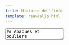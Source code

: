 ```yaml
---
title: Histoire de l'info
template: reavealjs.html
---
```


<section data-markdown data-separator="-----" data-separator-vertical="---">
  <textarea data-template>
## Abaques et bouliers
---
## Pierres et Bâtons
Outre le fait de compter sur ses doigts, le plus ancien outil de calcul est probablement le **bâton de comptage**, qui consiste à enregistrer des marques de dénombrement (souvent des entailles) sur un bâton (bâton en bois, os, ...), dont l'usage remonte à la préhistoire.
Les géomètres et les comptables ont ensuite eu besoin de véritables instruments mécaniques manuels facilitant le calcul : un **abaque**. 
On peut donc voir un abaque comme une forme très rudimentaire d'ordinateur mécanique manuel. 
---
## Abaque Romain
Entre V et II siècles av. JC
<p class="stretch"><img src="/assets/images/abaqueRomain.png"></p>
---
## Abaque chinois
XIe siècle
<p class="stretch"><img src="/assets/images/abaqueBoulier.png"></p>
---
## Abaque indien
XVIIIe siècle
<p class="stretch"><img src="/assets/images/abaqueIndien.jpg"></p>
-----
## Machines automatiques
---
## Machine d'Anticythère
87 av. JC
<p class="stretch"><img src="/assets/images/anticythere.jpg"></p>
Construite par les Grecs dans l'Antiquité, c'est le premier calculateur mécanique de l'histoire. 
Ces engrenages servaient notamment à prédire les dates et heures des éclipses (lunaires et solaires).  <!-- .element class="r-stretch" -->
---
## Horlogerie mécanique
XIIIe siècle
<p class="stretch"><img src="/assets/images/astrolabe.jpg"></p>
Astrolabe du prince Asld du Yémen (1291)
---
## Orgue de barbarie
XVe siècle
<p class="stretch"><img src="/assets/images/orgue-barbarie-cylindre.jpg"></p>
Orgue de barbarie à cylindre
---
## Métier à tisser Bouchon
1725 - Basile Bouchon
<p class="stretch"><img src="/assets/images/metierBouchon.jpg"></p>
Premier métier à tisser semi-automatisé par des rubans perforés.
---
## Métier à tisser Jacquard
1801 - Joseph Marie Jacquard
<p class="stretch"><img src="/assets/images/metierJacquard.jpg"></p>
Premier système mécanique programmable avec des cartes perforées.
-----
## Machines à calculer mécaniques
---
## Pascaline 
1642-1645 - Blaise Pascal
<iframe width="560" height="315" src="https://www.youtube.com/embed/GX4RQK__fQc" title="YouTube video player" frameborder="0" allow="accelerometer; autoplay; clipboard-write; encrypted-media; gyroscope; picture-in-picture; web-share" allowfullscreen></iframe>

Première machine à calculer réalisant des additions.
---
## Machine arithmétique
1673 - Gottfried Wilhelm Leibniz
<p class="stretch"><img src="/assets/images/machineLeibniz.png"></p>
Première machine à calculer réalisant en théorie des multiplications. La fiabilité mécanique ne permettait pas de réaliser une machine fonctionnelle.
---
## Arithmomètre
1820 - Thomas de Colmar
<p class="stretch"><img src="/assets/images/arithmometre.png"></p>
Première machine à calculer mécanique à avoir été produite en série et commercialisée dans le monde à près de 5000 exemplaires.
---
## Machine analytique
1834 - Charles Babbage
<p class="stretch"><img src="/assets/images/machineAnalytiqueBabbage.jpg"></p>
Cette machine analytique à vapeur, jamais finalisée, comportait déjà une mémoire, une unité de calcul et une unité de contrôle, ainsi que des périphériques de sortie (des équivalents de nos claviers et imprimantes). 
---
## Premier programme informatique
1843 - Ada Lovelace
<p class="stretch"><img src="/assets/images/adaLovelace.png"></p>

Dans ses travaux sur la machine de Babbage, elle utilisa la première boucle conditionnelle (`while`) dans ses programmes théoriques.
-----
## Bases de l'informatique
---
## Logique booléenne
1815-1864 - Georges Boole  
<p class="stretch"><img src="/assets/images/Cool-Boole.jpg"></p>
---
## Modèle algorithmique
1936 - Alan Turing
<p class="stretch"><img src="/assets/images/Alan-Turing.webp"></p>

---
## Interrupteurs et bits
1937 - Claude Shannon  
<p class="stretch"><img src="/assets/images/switchShannon.png"></p>

Conception d'un additionneur à base d'interrupteur et de relais. Il désigne pour la première fois les chiffres binaires sous le terme de **bit** (contraction de binary digit).
---
## Architecture de von Neumann
1945 - John von Neumann  
Définition de l'architecture d'un ordinateur : machine programmable capable d'exécuter tous les programmes calculables sur une machine de Turing, et dont les programmes et les données sont enregistrés dans la même mémoire.
-----
## Machines à programmes externes
---
## Z1 - Z2 - Z3 🇩🇪
1937 - Konrad Zuse 
<p class="stretch"><img src="/assets/images/z3.jpg"></p>
Premières machines allemandes d'abord motorisées, puis basées sur des relais, entièrement automatisées par des cartes perforées.
---
## Atanosoff-Berry Computer 🇺🇸
1937-1942 - John Vincent Atanasoff - Clifford Berry
<p class="stretch"><img src="/assets/images/atanasoffBerry.jpg"></p>
Premier ordinateur numérique électronique, conçu pour la résolution d'équations linéaires.
---
## Machines Lorenz 🇩🇪 
1941 - SZ40 & 1942 - SZ42 
<p class="stretch"><img src="/assets/images/lorenz.jpg"></p>

Machines **électro-mécaniques** utilisées pour les communications sécurisées de l'armée allemande (type Enigma).
---
## Machine Colossus 🇬🇧
1943 - Tommy Flowers 
<iframe width="450" height="250" src="https://www.youtube.com/embed/g2tMcMQqSbA" title="YouTube video player" frameborder="0" allow="accelerometer; autoplay; clipboard-write; encrypted-media; gyroscope; picture-in-picture; web-share" allowfullscreen></iframe>

Premier ordinateur entièrement **électronique et programmable**, a permis de craquer les clés de chiffrement de la marine allemande.
---
## Le Harvard Mark I. 🇺🇸
1944 - Howard Aiken
<p class="stretch"><img src="/assets/images/harvardMarkI.webp"></p>
Première grande machine électromécanique états-uniennes, considérée comme étant l'un des premiers calculateurs universels. 
---
## ENIAC 🇺🇸
1945 - Mauchly et Eckert  
<p class="stretch"><img src="/assets/images/eniac.jpg"></p>

Machine entièrement électronique, l'[ENIAC](https://fr.wikipedia.org/wiki/ENIAC) utilise des tubes à vide à la place de relais et opère en décimal.
-----
## L'ordinateur, machine à programme enregistré
---
## Manchester baby 🇬🇧
1948 - Frederic C. Williams et Tom Kilburn
<p class="stretch"><img src="/assets/images/Manchester-Baby.webp"></p>

Première machine à être dotée d'une mémoire à accès direct (RAM), la [Small-Scale Experimental Machine](https://fr.wikipedia.org/wiki/Small-Scale_Experimental_Machine) est la première machine à **architecture de von Neumann**.
---
## EDVAC 🇺🇸
1949 - Mauchly, Eckert & von Neumann
<p class="stretch"><img src="/assets/images/edvac.jpg"></p>
 Doté de RAM, EDVAC opère en mode binaire en suivant l'architecture de von Neumann.
---
## BINAC 🇺🇸
1949 - Mauchly & Eckert
<p class="stretch"><img src="/assets/images/binac.jpg"></p>

Premier ordinateur à programme enregistré aux États-Unis.
Premier ordinateur commercial au monde.  

---
## EDSAC 🇬🇧
1949 - Maurice Wilkes
<p class="stretch"><img src="/assets/images/edsac.jpg"></p>

Machine électronique à programme enregistré sur ruban de papier.
---
## Univac 1 🇺🇸
1951 - Mauchly & Eckert
<p class="stretch"><img src="/assets/images/univac1.jpg"></p>

Premier ordinateur commercial fabriqué en grande série (46 exemplaires).
-----
## Miniaturisation de l'électronique
---
## Diode à vide
1904 - John Ambrose Fleming  
<p class="stretch"><img src="/assets/images/Fleming_valves.jpg"></p>

Laisse passer le courant dans un sens unique.

---
## Triode à vide
1906 - Lee De Forest
<p class="stretch"><img src="/assets/images/triode.jpeg"></p>

Permet d'amplifier un courant, ancêtre du transistor à la base des premières radios.
---
## Le transistor 
1947 - Bardeen, Shockley et Brattain  

<p class="stretch"><img src="/assets/images/Bardeen-Shockley-Brattain.jpeg"></p>

Le transistor plus petit, plus fiable, et moins gourmand en énergie remplace progressivement les tubes à vide.
---
## Le circuit intégré
1958 - Jack Kilby et Robert Noyce  
<p class="stretch"><img src="/assets/images/IC-Kilby-Noyce.jpg"></p>

Mise au point d'un circuit intégrant des transistors à la surface de plaques de silicium. 
---
## Miniaturisation
1960-2023
<p class="stretch"><img src="/assets/images/mooreslaw.jpg"></p>

La densité de transistors par unité de surface sur les circuits intégrés double environ tous les 18 mois (**loi de Moore**). 
---
## Premiers microprocesseurs
1971 - Intel 4004  
<p class="stretch"><img src="/assets/images/intelP4004.jpg"></p>
Intégrant 2250 transistors bipolaires, sa puissance de calcul est comparable à celle de l'ENIAC (1946) qui occupait 167m<sup>2</sup>...

-----
## Démocratisation des ordinateurs personnels
---
## L'ordinateur commercial
Dans les années 1950, les firmes DEC, BULL et surtout IBM développent les premiers ordinateurs commerciaux.
---
## Informatique mobile
Avec l'essor du réseau Internet et de ses applications comme le Web et l'explosion des télécommunications mobiles, les objets se transforment en ordinateurs : smartphones, objets connectés,...
-----
## Les systèmes d'exploitation (OS)
---
## 1970-1990
Développement du système **Unix** (laboratoire Bells) par notamment Ken Thomson et Dennis Ritchie.
---
## 1980-1990
Développement du système **ms-dos** (Microsoft)
---
## 1983
Projet de création d'un système d'exploitation libre semblable à unix (Richard Stallman). C'est le projet **GNU**.
---
## A partir de 1990
Développement progressif de **Windows** (Microsoft)
---
## 1991
Linus Torvalds alors étudiant se lance dans le développement d'un système d'exploitation *open source*.
---
## A partir de 1992
Développement rapide de **Linux** qui est associé à des applications du projet gnu. On devrait donc parler de **GNU-Linux**.
---
## 2001
Apple démarre le développement de **MacOS** sur la base du système bsd, lui-même une variante d'unix.
---
## 2008
Google crée et diffuse le système d'exploitation **Android** pour téléphone. Ce système utilise le noyau du système Linux.
-----

## Le web
--- 
## 1969 - ARPANET
La première version de l'ARPANET, le prédécesseur d'Internet, est créée par l'Advanced Research Projects Agency (ARPA) du Département de la Défense des États-Unis.
---
## 1971 - Courrier électronique
Ray Tomlinson envoie le premier courrier électronique en utilisant le symbole "@" pour séparer le nom de l'utilisateur de celui de l'hôte.
---
## 1983 - TCP/IP
La mise en œuvre du protocole TCP/IP devient la norme pour la communication sur l'ARPANET, jetant ainsi les bases de l'Internet moderne.
---
## 1989 - WorldWideWeb
Tim Berners-Lee invente le WorldWideWeb, le premier système de gestion de l'information sur le Web, qui combine le langage HTML, l'URL et le protocole HTTP.
---
## 1990 - Premier serveur Web
Le premier serveur Web est créé par Tim Berners-Lee au CERN, permettant aux utilisateurs de visualiser des pages Web à l'aide d'un navigateur.
---
## 1993 - Mosaic
Le navigateur Mosaic, développé par Marc Andreessen et son équipe à l'Université de l'Illinois, popularise l'utilisation du Web en introduisant des fonctionnalités graphiques telles que les images intégrées.
---
## 1994 - Netscape Navigator
Netscape Communications Corporation lance Netscape Navigator, un navigateur Web commercial qui devient rapidement le navigateur le plus populaire de l'époque.
---
## 1995 - JavaScript
Netscape introduit JavaScript, un langage de programmation côté client qui permet d'ajouter des fonctionnalités interactives aux pages Web.
---
## 1995 - Internet Explorer
Microsoft lance Internet Explorer, un navigateur Web qui devient un concurrent majeur de Netscape Navigator dans la "guerre des navigateurs".
---
## 1996 - CSS
Le World Wide Web Consortium (W3C) introduit les feuilles de style en cascade (CSS), permettant aux concepteurs Web de contrôler l'apparence des pages HTML.
---
## 1997 - XML
Le langage de balisage extensible (XML) est introduit pour structurer les données sur le Web et faciliter l'échange d'informations entre les différentes plates-formes.
---
## 1998 - Google
Larry Page et Sergey Brin fondent Google, un moteur de recherche qui révolutionne la façon dont les utilisateurs trouvent des informations sur le Web.
---
## 1999 - Napster
Le service de partage de fichiers Napster, créé par Shawn Fanning, devient extrêmement populaire et pave la voie à l'essor de la musique en ligne et du piratage numérique.
---
## 2000 - Dot-com Bubble
La bulle Internet atteint son apogée, avec une valorisation excessive des entreprises en ligne, suivie d'un effondrement du marché des actions technologiques.
---
## 2001 - Wikipédia
L'encyclopédie en ligne Wikipédia est lancée, permettant la création collaborative et la modification de contenu par les utilisateurs.
---
## 2003 - WordPress
Matt Mullenweg lance WordPress, une plate-forme de gestion de contenu qui devient l'un des systèmes de gestion de contenu les plus populaires et les plus utilisés sur le Web.
---
## 2004 - Web 2.0
Le terme "Web 2.0" est introduit pour décrire une nouvelle génération de sites Web interactifs et sociaux qui encouragent la participation active des utilisateurs.
---
## 2004 - Facebook
Mark Zuckerberg crée Facebook, un réseau social qui connaît une croissance rapide et devient l'une des plateformes de médias sociaux les plus influentes.
---
## 2005 - YouTube
Le site de partage de vidéos YouTube est lancé, permettant aux utilisateurs de télécharger, de visualiser et de partager des vidéos en ligne.
---
## 2006 - Twitter
Twitter, une plateforme de microblogging permettant aux utilisateurs de publier des messages courts appelés "tweets", est lancé et connaît une popularité mondiale.
---
## 2007 - iPhone
Apple lance l'iPhone, un smartphone révolutionnaire qui popularise l'accès mobile à Internet et ouvre la voie aux applications mobiles.
---
## 2008 - App Store
Apple lance l'App Store, une plateforme qui permet aux utilisateurs de télécharger et d'installer des applications mobiles sur leurs appareils iOS.
---
## 2009 - Bitcoin
La cryptomonnaie Bitcoin est créée par une personne (ou un groupe) utilisant le pseudonyme Satoshi Nakamoto, ouvrant la voie à l'émergence des monnaies numériques décentralisées.
---
## 2010 - Instagram
Kevin Systrom et Mike Krieger lancent Instagram, une application de partage de photos qui devient rapidement populaire grâce à ses filtres et à son interface conviviale.
---
## 2010 - Pinterest
Ben Silbermann, Paul Sciarra et Evan Sharp lancent Pinterest, une plateforme de découverte et de partage d'images qui connaît une forte croissance dans les années suivantes.
---
## 2011 - Snapchat
Evan Spiegel, Bobby Murphy et Reggie Brown créent Snapchat, une application de messagerie éphémère qui permet aux utilisateurs d'envoyer des photos et des vidéos qui disparaissent après leur consultation.
---
## 2012 - Facebook atteint 1 milliard d'utilisateurs
Facebook annonce avoir atteint le cap d'un milliard d'utilisateurs actifs mensuels, ce qui en fait le plus grand réseau social du monde.
---
## 2013 - Slack
Stewart Butterfield lance Slack, une plateforme de communication collaborative en entreprise qui simplifie la coordination et la communication entre les équipes.
---
## 2014 - WhatsApp acquis par Facebook
Facebook acquiert WhatsApp, une application de messagerie instantanée populaire, pour la somme de 19 milliards de dollars.
---
## 2015 - React.js
Facebook publie React.js, une bibliothèque JavaScript open source, qui permet de développer des interfaces utilisateur interactives et réactives.
---
## 2016 - Pokémon Go
Niantic et The Pokémon Company lancent Pokémon Go, un jeu en réalité augmentée pour smartphones qui connaît un succès mondial et popularise cette technologie.
---
## 2017 - Net Neutrality
La Federal Communications Commission (FCC) des États-Unis abroge les règles de neutralité du net, suscitant des inquiétudes quant à l'égalité d'accès à l'information en ligne.
---
## 2018 - GDPR
Le Règlement général sur la protection des données (RGPD) entre en vigueur dans l'Union européenne, renforçant les droits des individus en matière de protection des données personnelles en ligne.
---
## 2019 - TikTok
L'application de partage de vidéos TikTok, développée par ByteDance, devient extrêmement populaire auprès des jeunes utilisateurs du monde entier.
---
## 2020 - COVID-19 et télétravail
La pandémie de COVID-19 entraîne une augmentation massive du télétravail, stimulant la demande d'outils de communication en ligne tels que Zoom, Microsoft Teams et Slack.
---
## 2021 - NFTs
Les jetons non fongibles (NFTs) connaissent une popularité croissante, permettant aux artistes et aux créateurs de vendre des œuvres numériques uniques sur la blockchain.

-----

## Les languages de programmation
---
## 1949 - Fortran
Le premier langage de programmation élevé, développé par IBM, permettant aux programmeurs d'écrire des instructions en utilisant des mots anglais plutôt que des codes binaires.
---
## 1957 - Lisp
Le premier langage de programmation dédié à l'intelligence artificielle, créé par John McCarthy, qui a introduit le concept de listes chaînées et la manipulation symbolique.
---
## 1970 - Pascal
Un langage de programmation structuré, créé par Niklaus Wirth, qui a introduit des concepts tels que les types de données abstraits et les pointeurs.
---
## 1972 - C
Créé par Dennis Ritchie chez Bell Labs, le langage C est devenu l'un des langages les plus populaires de tous les temps. Il a influencé la conception de nombreux autres langages et est encore largement utilisé aujourd'hui.
---
## 1972 - Prolog
Un langage de programmation logique développé par Alain Colmerauer et Robert Kowalski, utilisant des règles logiques pour résoudre des problèmes basés sur la logique formelle.
---
## 1978 - Smalltalk
Un langage de programmation orienté objet développé au Xerox PARC, qui a introduit des concepts tels que les classes, les objets et l'héritage.
---
## 1983 - Ada
Un langage de programmation structuré et sécurisé, développé pour répondre aux besoins du ministère américain de la Défense pour les applications critiques.
---
## 1984 - MATLAB
Un langage de programmation axé sur le calcul numérique et l'analyse de données, largement utilisé dans les domaines scientifiques et d'ingénierie.
---
## 1987 - Perl
Un langage de script polyvalent, conçu par Larry Wall, qui intègre des fonctionnalités de nombreux autres langages et est principalement utilisé pour le traitement de texte et la manipulation de fichiers.
---
## 1980 - C++
Une extension du langage C, développée par Bjarne Stroustrup, qui a ajouté des fonctionnalités orientées objet.
---
## 1990 - Haskell
Un langage de programmation fonctionnel pur, développé pour faciliter la programmation fonctionnelle et la vérification de la cohérence des programmes.
---
## 1991 - Python
Un langage de programmation interprété, conçu par Guido van Rossum, qui met l'accent sur la lisibilité du code et la simplicité syntaxique.
---
## 1993 - Ruby
Un langage de programmation interprété, orienté objet et axé sur la simplicité et la productivité, développé par Yukihiro Matsumoto.
---
## 1993 - R
Un langage de programmation et un environnement logiciel utilisés pour le traitement et l'analyse statistique des données.
---
## 1995 - Java
Un langage de programmation orienté objet développé par Sun Microsystems, qui est devenu populaire pour sa portabilité, sa sécurité et sa capacité à créer des applications web.
---
## 1995 - PHP
Un langage de script principalement utilisé pour le développement web, conçu par Rasmus Lerdorf pour créer des pages web dynamiques.
---
## 1995 - JavaScript
Un langage de script côté client développé par Netscape, qui permet d'ajouter des fonctionnalités interactives aux pages web.
---
## 1995 - Visual Basic
Un langage de programmation développé par Microsoft, destiné à la création d'applications Windows avec une interface utilisateur graphique.
---
## 1995 - Delphi
Un langage de programmation basé sur Pascal, développé par Borland, qui permet de créer des applications Windows.
---
## 2000 - C#
Un langage de programmation développé par Microsoft, destiné à la création d'applications Windows et à la programmation sur la plateforme .NET.
---
## 2003 - Ruby
Un langage de programmation interprété, orienté objet et axé sur la simplicité et la productivité, développé par Yukihiro Matsumoto.
---
## 2007 - Go
Un langage de programmation développé par Google, conçu pour être simple, efficace et adapté aux systèmes distribués et aux gros volumes de données.
---
## 2011 - Swift
Un langage de programmation développé par Apple pour créer des applications iOS et macOS, qui se veut plus sûr, plus rapide et plus moderne que Objective-C.
---
## 2012 - Julia
Un langage de programmation scientifique utilisé pour les calculs numériques et le calcul haute performance.
---
## 2014 - Rust
Un langage de programmation système développé par Mozilla, qui vise à fournir une sécurité, une concurrence et une performance élevées.
---
## 2014 - Kotlin
Un langage de programmation développé par JetBrains, qui peut être utilisé avec Java pour le développement d'applications Android.
---
## 2017 - TypeScript
Microsoft publie TypeScript, un langage de programmation qui étend JavaScript avec des fonctionnalités de typage statique, améliorant ainsi la maintenabilité des grands projets JavaScript.
---
## 2020 - WebAssembly
Le WebAssembly (Wasm) devient un standard du web, permettant l'exécution de langages de programmation autres que JavaScript dans les navigateurs web.







</textarea>
</section>